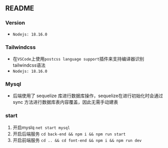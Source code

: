 ## README
### Version
- ```Nodejs: 18.16.0```
### Tailwindcss
- 在`VSCode`上使用`postcss language support`插件来支持编译器识别tailwindcss语法
- ```Nodejs: 18.16.0``` 


### Mysql
- 后端使用了 sequelize 库进行数据库操作，sequelize在进行初始化时会通过 sync 方法进行数据库表内容覆盖，因此无需手动建表

### start
1. 开启myslq ```net start mysql```
2. 开启后端服务 ```cd back-end && npm i && npm run start```
3. 开启前端服务 `cd .. && cd font-end && npm i && npm run dev`
